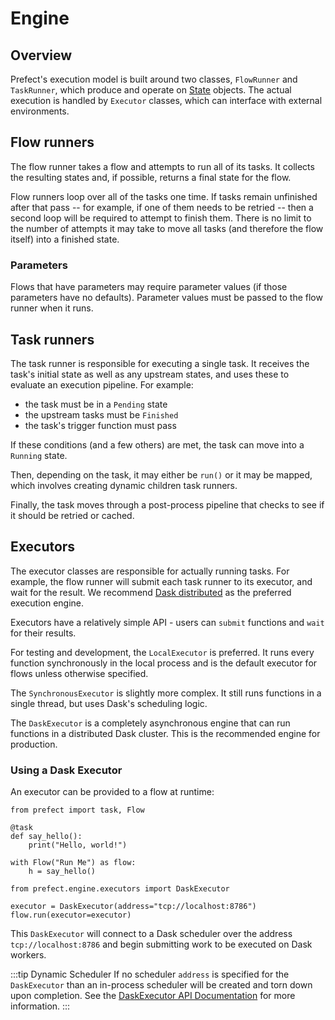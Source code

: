 # Engine

## Overview

Prefect's execution model is built around two classes, `FlowRunner` and `TaskRunner`, which produce and operate on [State](states.html) objects. The actual execution is handled by `Executor` classes, which can interface with external environments.

## Flow runners

The flow runner takes a flow and attempts to run all of its tasks. It collects the resulting states and, if possible, returns a final state for the flow.

Flow runners loop over all of the tasks one time. If tasks remain unfinished after that pass -- for example, if one of them needs to be retried -- then a second loop will be required to attempt to finish them. There is no limit to the number of attempts it may take to move all tasks (and therefore the flow itself) into a finished state.

### Parameters

Flows that have parameters may require parameter values (if those parameters have no defaults). Parameter values must be passed to the flow runner when it runs.

## Task runners

The task runner is responsible for executing a single task. It receives the task's initial state as well as any upstream states, and uses these to evaluate an execution pipeline. For example:

- the task must be in a `Pending` state
- the upstream tasks must be `Finished`
- the task's trigger function must pass

If these conditions (and a few others) are met, the task can move into a `Running` state.

Then, depending on the task, it may either be `run()` or it may be mapped, which involves creating dynamic children task runners.

Finally, the task moves through a post-process pipeline that checks to see if it should be retried or cached.

## Executors

The executor classes are responsible for actually running tasks. For example, the flow runner will submit each task runner to its executor, and wait for the result. We recommend [Dask distributed](https://github.com/dask/distributed) as the preferred execution engine.

Executors have a relatively simple API - users can `submit` functions and `wait` for their results.

For testing and development, the `LocalExecutor` is preferred. It runs every function synchronously in the local process and is the default executor for flows unless otherwise specified.

The `SynchronousExecutor` is slightly more complex. It still runs functions in a single thread, but uses Dask's scheduling logic.

The `DaskExecutor` is a completely asynchronous engine that can run functions in a distributed Dask cluster. This is the recommended engine for production.

### Using a Dask Executor

An executor can be provided to a flow at runtime:

```python{10, 12-13}
from prefect import task, Flow

@task
def say_hello():
    print("Hello, world!")

with Flow("Run Me") as flow:
    h = say_hello()

from prefect.engine.executors import DaskExecutor

executor = DaskExecutor(address="tcp://localhost:8786")
flow.run(executor=executor)
```

This `DaskExecutor` will connect to a Dask scheduler over the address `tcp://localhost:8786` and begin submitting work to be executed on Dask workers.

:::tip Dynamic Scheduler
If no scheduler `address` is specified for the `DaskExecutor` than an in-process scheduler will be created and torn down upon completion. See the [DaskExecutor API Documentation](/api/latest/engine/executors.html#daskexecutor) for more information.
:::
